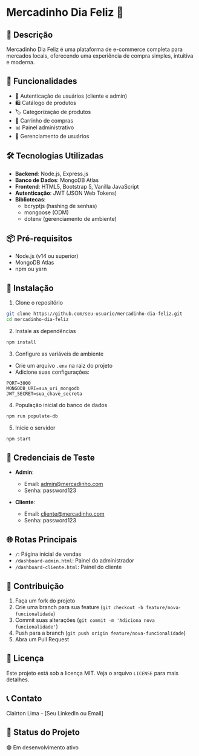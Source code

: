 # Mercadinho Dia Feliz 🛒

## 📝 Descrição
Mercadinho Dia Feliz é uma plataforma de e-commerce completa para mercados locais, oferecendo uma experiência de compra simples, intuitiva e moderna.

## 🚀 Funcionalidades
- 👤 Autenticação de usuários (cliente e admin)
- 🛍️ Catálogo de produtos
- 🏷️ Categorização de produtos
- 🛒 Carrinho de compras
- 📊 Painel administrativo
- 🔐 Gerenciamento de usuários

## 🛠️ Tecnologias Utilizadas
- **Backend**: Node.js, Express.js
- **Banco de Dados**: MongoDB Atlas
- **Frontend**: HTML5, Bootstrap 5, Vanilla JavaScript
- **Autenticação**: JWT (JSON Web Tokens)
- **Bibliotecas**: 
  * bcryptjs (hashing de senhas)
  * mongoose (ODM)
  * dotenv (gerenciamento de ambiente)

## 📦 Pré-requisitos
- Node.js (v14 ou superior)
- MongoDB Atlas
- npm ou yarn

## 🔧 Instalação

1. Clone o repositório
```bash
git clone https://github.com/seu-usuario/mercadinho-dia-feliz.git
cd mercadinho-dia-feliz
```

2. Instale as dependências
```bash
npm install
```

3. Configure as variáveis de ambiente
- Crie um arquivo `.env` na raiz do projeto
- Adicione suas configurações:
```
PORT=3000
MONGODB_URI=sua_uri_mongodb
JWT_SECRET=sua_chave_secreta
```

4. População inicial do banco de dados
```bash
npm run populate-db
```

5. Inicie o servidor
```bash
npm start
```

## 🔐 Credenciais de Teste
- **Admin**:
  - Email: admin@mercadinho.com
  - Senha: password123

- **Cliente**:
  - Email: cliente@mercadinho.com
  - Senha: password123

## 🌐 Rotas Principais
- `/`: Página inicial de vendas
- `/dashboard-admin.html`: Painel do administrador
- `/dashboard-cliente.html`: Painel do cliente

## 🤝 Contribuição
1. Faça um fork do projeto
2. Crie uma branch para sua feature (`git checkout -b feature/nova-funcionalidade`)
3. Commit suas alterações (`git commit -m 'Adiciona nova funcionalidade'`)
4. Push para a branch (`git push origin feature/nova-funcionalidade`)
5. Abra um Pull Request

## 📄 Licença
Este projeto está sob a licença MIT. Veja o arquivo `LICENSE` para mais detalhes.

## 📞 Contato
Clairton Lima - [Seu LinkedIn ou Email]

## 🚧 Status do Projeto
🟢 Em desenvolvimento ativo

